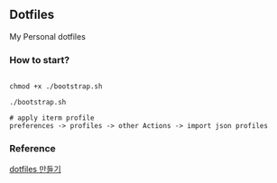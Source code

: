 ## Dotfiles

My Personal dotfiles

### How to start?

```

chmod +x ./bootstrap.sh

./bootstrap.sh

# apply iterm profile
preferences -> profiles -> other Actions -> import json profiles

```

### Reference
[dotfiles 만들기](https://blog.appkr.dev/work-n-play/dotfiles/)
